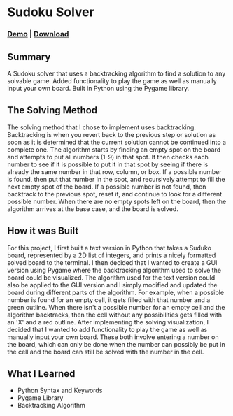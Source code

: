 # Sudoku Solver

### [Demo](https://www.youtube.com/watch?v=mpyLjhE6kZ0) | [Download](https://clabounty.itch.io/sudoku-solver)

## Summary
A Sudoku solver that uses a backtracking algorithm to find a solution to any solvable game. Added functionality to play the game as well as manually input your own board. Built in Python using the Pygame library.

## The Solving Method
The solving method that I chose to implement uses backtracking. Backtracking is when you revert back to the previous step or solution as soon as it is determined that the current solution cannot be continued into a complete one. The algorithm starts by finding an empty spot on the board and attempts to put all numbers (1-9) in that spot. It then checks each number to see if it is possible to put it in that spot by seeing if there is already the same number in that row, column, or box. If a possible number is found, then put that number in the spot, and recursively attempt to fill the next empty spot of the board. If a possible number is not found, then backtrack to the previous spot, reset it, and continue to look for a different possible number. When there are no empty spots left on the board, then the algorithm arrives at the base case, and the board is solved.

## How it was Built
For this project, I first built a text version in Python that takes a Suduko board, represented by a 2D list of integers, and prints a nicely formatted solved board to the terminal. I then decided that I wanted to create a GUI version using Pygame where the backtracking algorithm used to solve the board could be visualized. The algorithm used for the text version could also be applied to the GUI version and I simply modified and updated the board during different parts of the algorithm. For example, when a possible number is found for an empty cell, it gets filled with that number and a green outline. When there isn't a possible number for an empty cell and the algorithm backtracks, then the cell without any possibilities gets filled with an 'X' and a red outline. After implementing the solving visualization, I decided that I wanted to add functionality to play the game as well as manually input your own board. These both involve entering a number on the board, which can only be done when the number can possibly be put in the cell and the board can still be solved with the number in the cell.

## What I Learned
- Python Syntax and Keywords
- Pygame Library
- Backtracking Algorithm
